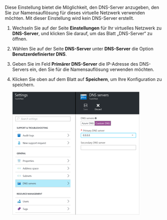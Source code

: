 Diese Einstellung bietet die Möglichkeit, den DNS-Server anzugeben, den Sie zur Namensauflösung für dieses virtuelle Netzwerk verwenden möchten. Mit dieser Einstellung wird kein DNS-Server erstellt.

1. Wechseln Sie auf der Seite **Einstellungen** für Ihr virtuelles Netzwerk zu **DNS-Server**, und klicken Sie darauf, um das Blatt „DNS-Server“ zu öffnen.
2. Wählen Sie auf der Seite **DNS-Server** unter **DNS-Server** die Option **Benutzerdefinierter DNS**.
3. Geben Sie im Feld **Primärer DNS-Server** die IP-Adresse des DNS-Servers ein, den Sie für die Namensauflösung verwenden möchten.
4. Klicken Sie oben auf dem Blatt auf **Speichern**, um Ihre Konfiguration zu speichern.
   
    ![Benutzerdefiniertes DNS](./media/vpn-gateway-add-dns-rm-portal/customdns400.png)

<!---HONumber=AcomDC_0406_2016-->